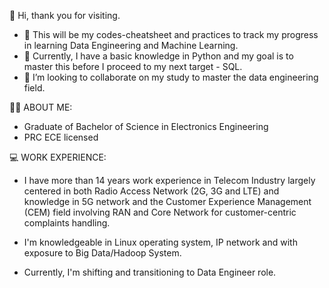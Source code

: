 👋 Hi, thank you for visiting.

- 👀 This will be my codes-cheatsheet and practices to track my progress in learning Data Engineering and Machine Learning.
- 🌱 Currently, I have a basic knowledge in Python and my goal is to master this before I proceed to my next target - SQL.
- 💞️ I’m looking to collaborate on my study to master the data engineering field.

🧑‍🎓 ABOUT ME:

- Graduate of Bachelor of Science in Electronics Engineering
- PRC ECE licensed

💻 WORK EXPERIENCE:

- I have more than 14 years work experience in Telecom Industry largely centered 
in both Radio Access Network (2G, 3G and LTE) and knowledge in 5G network and 
the Customer Experience Management (CEM) field involving RAN and Core Network for customer-centric complaints handling.

- I'm knowledgeable in Linux operating system, IP network and with exposure to Big Data/Hadoop System.

- Currently, I'm shifting and transitioning to Data Engineer role.


<!---
mfl-kowdigo/mfl-kowdigo is a ✨ special ✨ repository because its `README.md` (this file) appears on your GitHub profile.
You can click the Preview link to take a look at your changes.
--->
